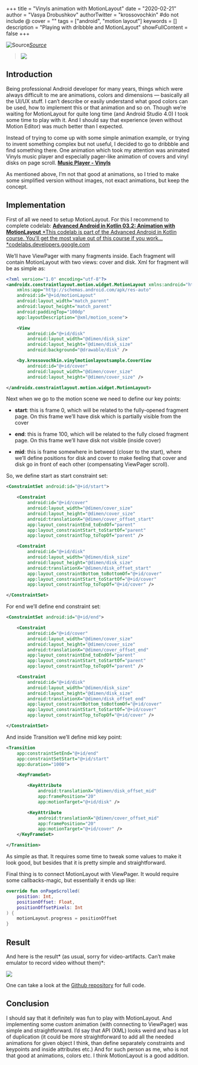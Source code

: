+++
title = "Vinyls animation with MotionLayout"
date = "2020-02-21"
author = "Vasya Drobushkov"
authorTwitter = "krossovochkin" #do not include @
cover = ""
tags = ["android", "motion layout"]
keywords = []
description = "Playing with dribbble and MotionLayout"
showFullContent = false
+++

![[Source](https://unsplash.com/photos/Jm9P0mDPo6A)](https://images.unsplash.com/photo-1539375665275-f9de415ef9ac?ixlib=rb-1.2.1&auto=format&fit=crop&w=1357&q=80)*[Source](https://unsplash.com/photos/Jm9P0mDPo6A)*

> [![](https://img.shields.io/badge/original-medium-green)](https://medium.com/@krossovochkin/vinyls-animation-with-motionlayout-595e716c2752)

## Introduction

Being professional Android developer for many years, things which were always difficult to me are animations, colors and dimensions — basically all the UI/UX stuff. I can’t describe or easily understand what good colors can be used, how to implement this or that animation and so on.
Though we’re waiting for MotionLayout for quite long time (and Android Studio 4.0) I took some time to play with it. And I should say that experience (even without Motion Editor) was much better than I expected.

Instead of trying to come up with some simple animation example, or trying to invent something complex but not useful, I decided to go to dribbble and find something there.
One animation which took my attention was animated Vinyls music player and especially pager-like animation of covers and vinyl disks on page scroll.
[**Music Player - Vinyls**](https://dribbble.com/shots/10123436-Music-Player-Vinyls)

As mentioned above, I’m not that good at animations, so I tried to make some simplified version without images, not exact animations, but keep the concept.

## Implementation

First of all we need to setup MotionLayout. For this I recommend to complete codelab:
[**Advanced Android in Kotlin 03.2: Animation with MotionLayout**
*This codelab is part of the Advanced Android in Kotlin course. You'll get the most value out of this course if you work…*codelabs.developers.google.com](https://codelabs.developers.google.com/codelabs/motion-layout/#0)

We’ll have ViewPager with many fragments inside. Each fragment will contain MotionLayout with two views: cover and disk.
Xml for fragment will be as simple as:

```xml
<?xml version="1.0" encoding="utf-8"?>
<androidx.constraintlayout.motion.widget.MotionLayout xmlns:android="http://schemas.android.com/apk/res/android"
    xmlns:app="http://schemas.android.com/apk/res-auto"
    android:id="@+id/motionLayout"
    android:layout_width="match_parent"
    android:layout_height="match_parent"
    android:paddingTop="100dp"
    app:layoutDescription="@xml/motion_scene">

    <View
        android:id="@+id/disk"
        android:layout_width="@dimen/disk_size"
        android:layout_height="@dimen/disk_size"
        android:background="@drawable/disk" />

    <by.krossovochkin.vinylmotionlayoutsample.CoverView
        android:id="@+id/cover"
        android:layout_width="@dimen/cover_size"
        android:layout_height="@dimen/cover_size" />

</androidx.constraintlayout.motion.widget.MotionLayout>
```

Next when we go to the motion scene we need to define our key points:

* **start**: this is frame 0, which will be related to the fully-opened fragment page. On this frame we’ll have disk which is partially visible from the cover

* **end**: this is frame 100, which will be related to the fully closed fragment page. On this frame we’ll have disk not visible (inside cover)

* **mid**: this is frame somewhere in betweed (closer to the start), where we’ll define positions for disk and cover to make feeling that cover and disk go in front of each other (compensating ViewPager scroll).

So, we define start as start constraint set:

```xml
<ConstraintSet android:id="@+id/start">

    <Constraint
        android:id="@+id/cover"
        android:layout_width="@dimen/cover_size"
        android:layout_height="@dimen/cover_size"
        android:translationX="@dimen/cover_offset_start"
        app:layout_constraintEnd_toEndOf="parent"
        app:layout_constraintStart_toStartOf="parent"
        app:layout_constraintTop_toTopOf="parent" />

    <Constraint
        android:id="@+id/disk"
        android:layout_width="@dimen/disk_size"
        android:layout_height="@dimen/disk_size"
        android:translationX="@dimen/disk_offset_start"
        app:layout_constraintBottom_toBottomOf="@+id/cover"
        app:layout_constraintStart_toStartOf="@+id/cover"
        app:layout_constraintTop_toTopOf="@+id/cover" />

</ConstraintSet>
```

For end we’ll define end constraint set:

```xml
<ConstraintSet android:id="@+id/end">

    <Constraint
        android:id="@+id/cover"
        android:layout_width="@dimen/cover_size"
        android:layout_height="@dimen/cover_size"
        android:translationX="@dimen/cover_offset_end"
        app:layout_constraintEnd_toEndOf="parent"
        app:layout_constraintStart_toStartOf="parent"
        app:layout_constraintTop_toTopOf="parent" />

    <Constraint
        android:id="@+id/disk"
        android:layout_width="@dimen/disk_size"
        android:layout_height="@dimen/disk_size"
        android:translationX="@dimen/disk_offset_end"
        app:layout_constraintBottom_toBottomOf="@+id/cover"
        app:layout_constraintStart_toStartOf="@+id/cover"
        app:layout_constraintTop_toTopOf="@+id/cover" />

</ConstraintSet>
```

And inside Transition we’ll define mid key point:

```xml
<Transition
    app:constraintSetEnd="@+id/end"
    app:constraintSetStart="@+id/start"
    app:duration="1000">

    <KeyFrameSet>

        <KeyAttribute
            android:translationX="@dimen/disk_offset_mid"
            app:framePosition="20"
            app:motionTarget="@+id/disk" />

        <KeyAttribute
            android:translationX="@dimen/cover_offset_mid"
            app:framePosition="20"
            app:motionTarget="@+id/cover" />
    </KeyFrameSet>

</Transition>
```

As simple as that. It requires some time to tweak some values to make it look good, but besides that it is pretty simple and straightforward.

Final thing is to connect MotionLayout with ViewPager. It would require some callbacks-magic, but essentially it ends up like:

```kotlin
override fun onPageScrolled(
    position: Int,
    positionOffset: Float,
    positionOffsetPixels: Int
) {
    motionLayout.progress = positionOffset
}
```

## Result

And here is the result* (as usual, sorry for video-artifacts. Can’t make emulator to record video without them)*:

![](../../img/1_mJck8uBa1GefGrbS9X1nVg.gif)

One can take a look at the [Github repository](https://github.com/krossovochkin/VinylMotionLayoutSample) for full code.

## Conclusion

I should say that it definitely was fun to play with MotionLayout. And implementing some custom animation (with connecting to ViewPager) was simple and straightforward.
I’d say that API (XML) looks weird and has a lot of duplication (it could be more straightforward to add all the needed animations for given object I think, than define separately constraints and keypoints and inside attributes etc.)
And for such person as me, who is not that good at animations, colors etc. I think MotionLayout is a good addition.
